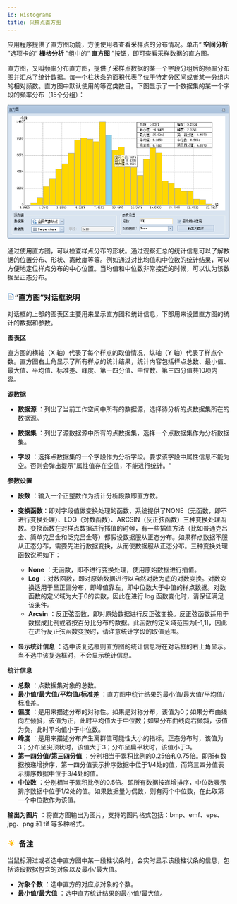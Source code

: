 ```yaml
---
id: Histograms
title: 采样点直方图
---
```

应用程序提供了直方图功能，方便使用者查看采样点的分布情况。单击“ **空间分析** ”选项卡的“ **栅格分析** ”组中的“ **直方图**
”按钮，即可查看采样数据的直方图。

直方图，又叫频率分布直方图，提供了采样点数据的某一个字段分组后的频率分布图并汇总了统计数据。每一个柱状条的面积代表了位于特定分区间或者某一分组内的相对频数。直方图中默认使用的等宽类数目。下图显示了一个数据集的某一个字段的频率分布（15个分组）：

![](img/histogram.png)  
 
  
通过使用直方图，可以检查样点分布的形状。通过观察汇总的统计信息可以了解数据的位置分布、形状、离散度等等。例如通过对比均值和中位数的统计结果，可以方便地定位样点分布的中心位置。当均值和中位数非常接近的时候，可以认为该数据呈正态分布。

### ![](../../img/read.gif)“直方图”对话框说明

对话框的上部的图表区主要用来显示直方图和统计信息，下部用来设置直方图的统计的数据和参数。

**图表区**

直方图的横轴（X 轴）代表了每个样点的取值情况，纵轴（Y 轴）代表了样点个数。直方图右上角显示了所有样点的统计结果，统计内容包括样点总数、最小值、最大值、平均值、标准差、峰度、第一四分值、中位数、第三四分值共10项内容。

**源数据**

- **数据源** ：列出了当前工作空间中所有的数据源，选择待分析的点数据集所在的数据源。

- **数据集** ：列出了源数据源中所有的点数据集，选择一个点数据集作为分析数据集。

- **字段** ：选择点数据集的一个字段作为分析字段。要求该字段中属性信息不能为空。否则会弹出提示"属性值存在空值，不能进行统计。"

**参数设置**

- **段数** ：输入一个正整数作为统计分析段数即直方数。

- **变换函数**：即对字段值做变换处理的函数，系统提供了NONE（无函数，即不进行变换处理）、LOG（对数函数）、ARCSIN（反正弦函数）三种变换处理函数。变换函数在对样点数据进行插值的时候，有一些插值方法（比如普通克吕金、简单克吕金和泛克吕金等）都假设数据服从正态分布。如果样点数据不服从正态分布，需要先进行数据变换，从而使数据服从正态分布。三种变换处理函数说明如下：
  * **None** ：无函数，即不进行变换处理，使用原始数据进行插值。
  * **Log** ：对数函数，即对原始数据进行以自然对数为底的对数变换。对数变换适用于呈正偏分布，即峰值靠左，即中位数大于中值的样点数据。对数函数的定义域为大于0的实数，因此在进行 log 函数变化时，请保证满足该条件。
  * **Arcsin** ：反正弦函数，即对原始数据进行反正弦变换。反正弦函数适用于数据成比例或者按百分比分布的数据。此函数的定义域范围为[-1,1]，因此在进行反正弦函数变换时，请注意统计字段的取值范围。

- **显示统计信息** ：选中该复选框则直方图的统计信息将在对话框的右上角显示。当不选中该复选框时，不会显示统计信息。

**统计信息**

* **总数** ：点数据集对象的总数。
* **最小值/最大值/平均值/标准差** ：直方图中统计结果的最小值/最大值/平均值/标准差。
* **偏度** ：是用来描述分布的对称性。如果是对称分布，该值为0；如果分布曲线向左倾斜，该值为正，此时平均值大于中位数；如果分布曲线向右倾斜，该值为负，此时平均值小于中位数。
* **峰度** ：是用来描述分布产生离群值可能性大小的指标。正态分布时，该值为3；分布呈尖顶状时，该值大于3；分布呈扁平状时，该值小于3。
* **第一四分值/第三四分值** ：分别相当于累积比例的0.25倍和0.75倍。即所有数据按递增排序，第一四分值表示排序数据中位于1/4处的值，而第三四分值表示排序数据中位于3/4处的值。
* **中位数** ：分别相当于累积比例的0.5倍。即所有数据按递增排序，中位数表示排序数据中位于1/2处的值。如果数据量为偶数，则有两个中位数，在此取第一个中位数作为该值。

**输出为图片** ：将直方图输出为图片，支持的图片格式包括：bmp、emf、eps、jpg、png 和 tif 等多种格式。

### ![](../../img/note.png) 备注

当鼠标滑过或者选中直方图中某一段柱状条时，会实时显示该段柱状条的信息，包括该段数据包含的对象以及最小/最大值。

  * **对象个数** ：选中直方的对应点对象的个数。
  * **最小值/最大值** ：选中直方统计结果的最小值/最大值。

